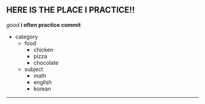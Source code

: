 ## HERE IS THE PLACE I PRACTICE!!
*good*
__i often practice commit__
- category
	+ food
		- chicken
		- pizza
		- chocolate
	+ subject
		- math
		- english
		- korean
-------------------------------
